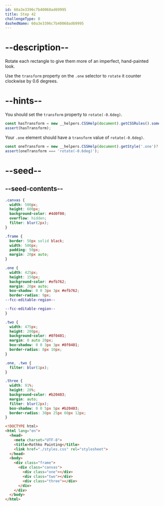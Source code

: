 ```yaml
---
id: 60a3e3396c7b40068ad69995
title: Step 42
challengeType: 0
dashedName: 60a3e3396c7b40068ad69995
---
```


# --description--

Rotate each rectangle to give them more of an imperfect, hand-painted look.

Use the `transform` property on the `.one` selector to `rotate` it counter clockwise by 0.6 degrees.

# --hints--

You should set the `transform` property to `rotate(-0.6deg)`.

```js
const hasTransform = new __helpers.CSSHelp(document).getCSSRules().some(x => x.style.transform === 'rotate(-0.6deg)');
assert(hasTransform);
```

Your `.one` element should have a `transform` value of `rotate(-0.6deg)`.

```js
const oneTransform = new __helpers.CSSHelp(document).getStyle('.one')?.getPropertyValue('transform');
assert(oneTransform === 'rotate(-0.6deg)');
```

# --seed--

## --seed-contents--

```css
.canvas {
  width: 500px;
  height: 600px;
  background-color: #4d0f00;
  overflow: hidden;
  filter: blur(2px);
}

.frame {
  border: 50px solid black;
  width: 500px;
  padding: 50px;
  margin: 20px auto;
}

.one {
  width: 425px;
  height: 150px;
  background-color: #efb762;
  margin: 20px auto;
  box-shadow: 0 0 3px 3px #efb762;
  border-radius: 9px;
--fcc-editable-region--

--fcc-editable-region--
}

.two {
  width: 475px;
  height: 200px;
  background-color: #8f0401;
  margin: 0 auto 20px;
  box-shadow: 0 0 3px 3px #8f0401;
  border-radius: 8px 10px;
}

.one, .two {
  filter: blur(1px);
}

.three {
  width: 91%;
  height: 28%;
  background-color: #b20403;
  margin: auto;
  filter: blur(2px);
  box-shadow: 0 0 5px 5px #b20403;
  border-radius: 30px 25px 60px 12px;
}
```

```html
<!DOCTYPE html>
<html lang="en">
  <head>
    <meta charset="UTF-8">
    <title>Rothko Painting</title>
    <link href="./styles.css" rel="stylesheet">
  </head>
  <body>
    <div class="frame">
      <div class="canvas">
        <div class="one"></div>
        <div class="two"></div>
        <div class="three"></div>
      </div>
    </div>
  </body>
</html>
```
